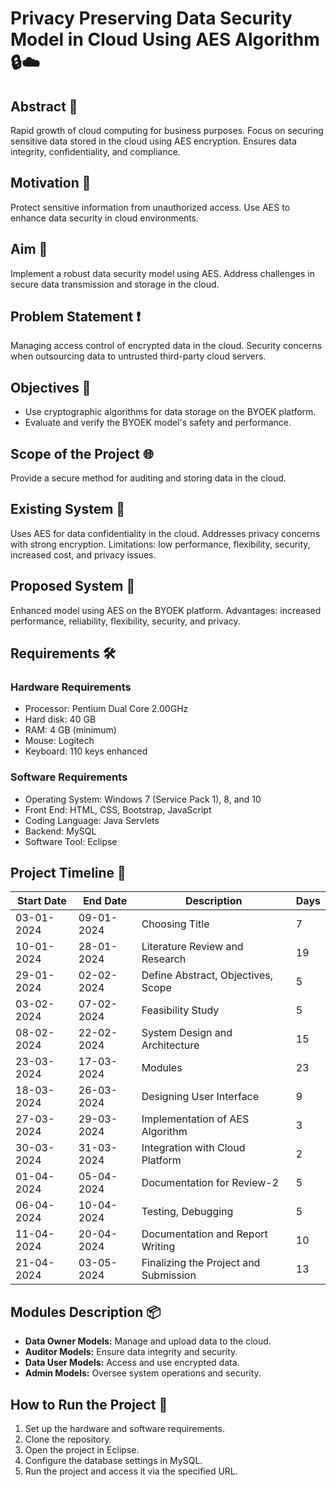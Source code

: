 # Privacy Preserving Data Security Model in Cloud Using AES Algorithm 🔒☁️

## Abstract 📝

Rapid growth of cloud computing for business purposes. Focus on securing sensitive data stored in the cloud using AES encryption. Ensures data integrity, confidentiality, and compliance.

## Motivation 🌟

Protect sensitive information from unauthorized access. Use AES to enhance data security in cloud environments.

## Aim 🎯

Implement a robust data security model using AES. Address challenges in secure data transmission and storage in the cloud.

## Problem Statement ❗

Managing access control of encrypted data in the cloud. Security concerns when outsourcing data to untrusted third-party cloud servers.

## Objectives 📌

- Use cryptographic algorithms for data storage on the BYOEK platform.
- Evaluate and verify the BYOEK model's safety and performance.

## Scope of the Project 🌐

Provide a secure method for auditing and storing data in the cloud.

## Existing System 🔄

Uses AES for data confidentiality in the cloud. Addresses privacy concerns with strong encryption. Limitations: low performance, flexibility, security, increased cost, and privacy issues.

## Proposed System 🚀

Enhanced model using AES on the BYOEK platform. Advantages: increased performance, reliability, flexibility, security, and privacy.

## Requirements 🛠️

### Hardware Requirements
- Processor: Pentium Dual Core 2.00GHz
- Hard disk: 40 GB
- RAM: 4 GB (minimum)
- Mouse: Logitech
- Keyboard: 110 keys enhanced

### Software Requirements
- Operating System: Windows 7 (Service Pack 1), 8, and 10
- Front End: HTML, CSS, Bootstrap, JavaScript
- Coding Language: Java Servlets
- Backend: MySQL
- Software Tool: Eclipse

## Project Timeline 📅

| Start Date   | End Date     | Description                         | Days |
|--------------|--------------|-------------------------------------|------|
| 03-01-2024   | 09-01-2024   | Choosing Title                      | 7    |
| 10-01-2024   | 28-01-2024   | Literature Review and Research       | 19   |
| 29-01-2024   | 02-02-2024   | Define Abstract, Objectives, Scope   | 5    |
| 03-02-2024   | 07-02-2024   | Feasibility Study                   | 5    |
| 08-02-2024   | 22-02-2024   | System Design and Architecture      | 15   |
| 23-03-2024   | 17-03-2024   | Modules                             | 23   |
| 18-03-2024   | 26-03-2024   | Designing User Interface            | 9    |
| 27-03-2024   | 29-03-2024   | Implementation of AES Algorithm     | 3    |
| 30-03-2024   | 31-03-2024   | Integration with Cloud Platform     | 2    |
| 01-04-2024   | 05-04-2024   | Documentation for Review-2          | 5    |
| 06-04-2024   | 10-04-2024   | Testing, Debugging                  | 5    |
| 11-04-2024   | 20-04-2024   | Documentation and Report Writing    | 10   |
| 21-04-2024   | 03-05-2024   | Finalizing the Project and Submission | 13   |

## Modules Description 📦

- **Data Owner Models:** Manage and upload data to the cloud.
- **Auditor Models:** Ensure data integrity and security.
- **Data User Models:** Access and use encrypted data.
- **Admin Models:** Oversee system operations and security.

## How to Run the Project 🚀

1. Set up the hardware and software requirements.
2. Clone the repository.
3. Open the project in Eclipse.
4. Configure the database settings in MySQL.
5. Run the project and access it via the specified URL.

